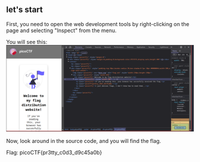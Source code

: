 ## let's start
First, you need to open the web development tools by right-clicking on the page and selecting "Inspect" from the menu.

You will see this:
![alt text](image.png)

Now, look around in the source code, and you will find the flag.

Flag: picoCTF{pr3tty_c0d3_d9c45a0b}